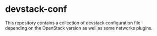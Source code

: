 # devstack-conf

This repository contains a collection of devstack configuration file depending on the OpenStack version as well as some networks plugins.

